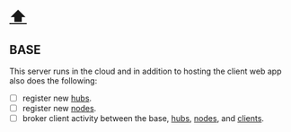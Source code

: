 # [:arrow_up:](/PROCESS.md)

## BASE
This server runs in the cloud and in addition to hosting the client web app also does the following:
- [ ] register new [hubs](/HUB.md).
- [ ] register new [nodes](/NODE.md).
- [ ] broker client activity between the base, [hubs](/HUB.md), [nodes](/NODE.md), and [clients](/CLIENT.md).
